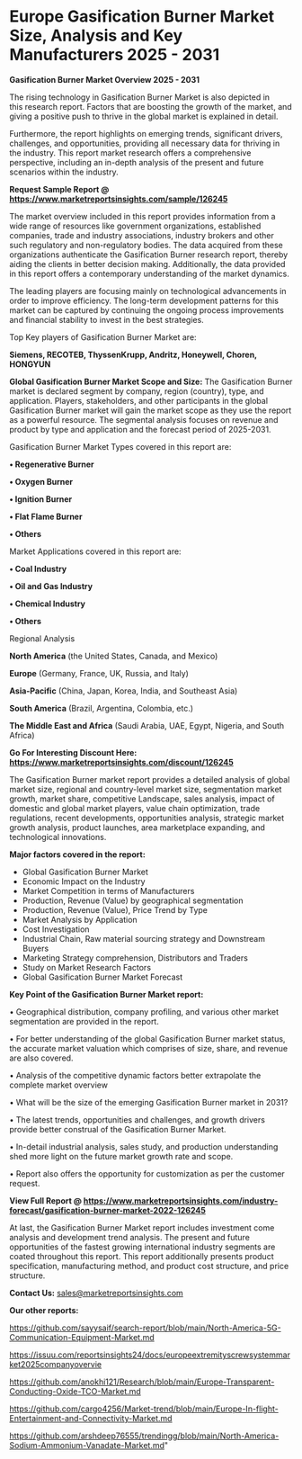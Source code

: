# Europe Gasification Burner Market Size, Analysis and Key Manufacturers 2025 - 2031

<Strong> Gasification Burner Market Overview 2025 - 2031</strong>

The rising technology in Gasification Burner Market is also depicted in this research report. Factors that are boosting the growth of the market, and giving a positive push to thrive in the global market is explained in detail.

Furthermore, the report highlights on emerging trends, significant drivers, challenges, and opportunities, providing all necessary data for thriving in the industry. This report market research offers a comprehensive perspective, including an in-depth analysis of the present and future scenarios within the industry.

<strong>Request Sample Report @ <a href=https://www.marketreportsinsights.com/sample/126245>https://www.marketreportsinsights.com/sample/126245</a></strong>

The market overview included in this report provides information from a wide range of resources like government organizations, established companies, trade and industry associations, industry brokers and other such regulatory and non-regulatory bodies. The data acquired from these organizations authenticate the Gasification Burner research report, thereby aiding the clients in better decision making. Additionally, the data provided in this report offers a contemporary understanding of the market dynamics.

The leading players are focusing mainly on technological advancements in order to improve efficiency. The long-term development patterns for this market can be captured by continuing the ongoing process improvements and financial stability to invest in the best strategies.

Top Key players of Gasification Burner Market are:

<strong>Siemens, RECOTEB, ThyssenKrupp, Andritz, Honeywell, Choren, HONGYUN</strong>

<strong><b>Global Gasification Burner Market Scope and Size:</b></strong>
The Gasification Burner market is declared segment by company, region (country), type, and application. Players, stakeholders, and other participants in the global Gasification Burner market will gain the market scope as they use the report as a powerful resource. The segmental analysis focuses on revenue and product by type and application and the forecast period of 2025-2031.

Gasification Burner Market Types covered in this report are:

<strong>• Regenerative Burner

• Oxygen Burner

• Ignition Burner

• Flat Flame Burner

• Others</strong>

Market Applications covered in this report are:

<strong>• Coal Industry

• Oil and Gas Industry

• Chemical Industry

• Others</strong> 

Regional Analysis

<strong>North America</strong> (the United States, Canada, and Mexico)

<strong>Europe</strong> (Germany, France, UK, Russia, and Italy)

<strong>Asia-Pacific</strong> (China, Japan, Korea, India, and Southeast Asia)

<strong>South America</strong> (Brazil, Argentina, Colombia, etc.)

<strong>The Middle East and Africa</strong> (Saudi Arabia, UAE, Egypt, Nigeria, and South Africa)

<strong>Go For Interesting Discount Here: <a href=https://www.marketreportsinsights.com/discount/126245>https://www.marketreportsinsights.com/discount/126245</a></strong>

The Gasification Burner market report provides a detailed analysis of global market size, regional and country-level market size, segmentation market growth, market share, competitive Landscape, sales analysis, impact of domestic and global market players, value chain optimization, trade regulations, recent developments, opportunities analysis, strategic market growth analysis, product launches, area marketplace expanding, and technological innovations.

<strong><b>Major factors covered in the report:</b></strong>
<ul>
  <li>Global Gasification Burner Market </li>
  <li>Economic Impact on the Industry</li>
  <li>Market Competition in terms of Manufacturers</li>
  <li>Production, Revenue (Value) by geographical segmentation</li>
  <li>Production, Revenue (Value), Price Trend by Type</li>
  <li>Market Analysis by Application</li>
  <li>Cost Investigation</li>
  <li>Industrial Chain, Raw material sourcing strategy and Downstream Buyers</li>
  <li>Marketing Strategy comprehension, Distributors and Traders</li>
  <li>Study on Market Research Factors</li>
  <li>Global Gasification Burner Market Forecast</li>
</ul>

<strong><b>Key Point of the Gasification Burner Market report:</b></strong>

• Geographical distribution, company profiling, and various other market segmentation are provided in the report.

• For better understanding of the global Gasification Burner market status, the accurate market valuation which comprises of size, share, and revenue are also covered.

• Analysis of the competitive dynamic factors better extrapolate the complete market overview

• What will be the size of the emerging Gasification Burner market in 2031?

• The latest trends, opportunities and challenges, and growth drivers provide better construal of the Gasification Burner Market.

• In-detail industrial analysis, sales study, and production understanding shed more light on the future market growth rate and scope.

• Report also offers the opportunity for customization as per the customer request.

<strong><b>View Full Report @ <a href=https://www.marketreportsinsights.com/industry-forecast/gasification-burner-market-2022-126245>https://www.marketreportsinsights.com/industry-forecast/gasification-burner-market-2022-126245</a></b></strong>


At last, the Gasification Burner Market report includes investment come analysis and development trend analysis. The present and future opportunities of the fastest growing international industry segments are coated throughout this report. This report additionally presents product specification, manufacturing method, and product cost structure, and price structure.

<strong>Contact Us:</strong>
sales@marketreportsinsights.com

<strong>Our other reports:</strong>

<a href=https://github.com/sayysaif/search-report/blob/main/North-America-5G-Communication-Equipment-Market.md>https://github.com/sayysaif/search-report/blob/main/North-America-5G-Communication-Equipment-Market.md</a>

<a href=https://issuu.com/reportsinsights24/docs/europeextremityscrewsystemmarket2025companyovervie>https://issuu.com/reportsinsights24/docs/europeextremityscrewsystemmarket2025companyovervie</a>

<a href=https://github.com/anokhi121/Research/blob/main/Europe-Transparent-Conducting-Oxide-TCO-Market.md>https://github.com/anokhi121/Research/blob/main/Europe-Transparent-Conducting-Oxide-TCO-Market.md</a>

<a href=https://github.com/cargo4256/Market-trend/blob/main/Europe-In-flight-Entertainment-and-Connectivity-Market.md>https://github.com/cargo4256/Market-trend/blob/main/Europe-In-flight-Entertainment-and-Connectivity-Market.md</a>

<a href=https://github.com/arshdeep76555/trendingg/blob/main/North-America-Sodium-Ammonium-Vanadate-Market.md>https://github.com/arshdeep76555/trendingg/blob/main/North-America-Sodium-Ammonium-Vanadate-Market.md</a>"
